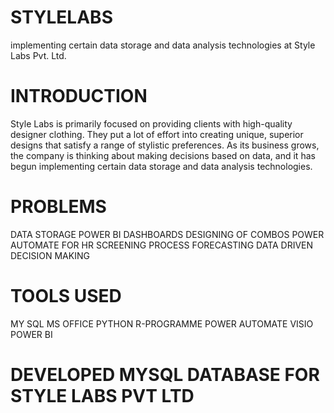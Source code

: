 # STYLELABS
implementing certain data storage and data analysis technologies at Style Labs Pvt. Ltd.

# INTRODUCTION
Style Labs is primarily focused on providing clients with high-quality designer clothing. They put a lot of effort into creating unique, superior designs that satisfy a range of stylistic preferences. As its business grows, the company is thinking about making decisions based on data, and it has begun implementing certain data storage and data analysis technologies.

# PROBLEMS
DATA STORAGE
POWER BI DASHBOARDS
DESIGNING OF COMBOS
POWER AUTOMATE FOR HR SCREENING PROCESS
FORECASTING
DATA DRIVEN DECISION MAKING

 # TOOLS USED
 MY SQL
 MS OFFICE
 PYTHON
 R-PROGRAMME
 POWER AUTOMATE
 VISIO
 POWER BI

# DEVELOPED MYSQL DATABASE FOR STYLE LABS PVT LTD


